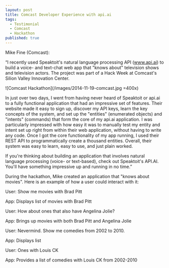 ```yaml
---
layout: post
title: Comcast Developer Experience with api.ai
tags: 
  - Testimonial
  - Comcast
  - Hackathon
published: true
---
```


Mike Fine (Comcast):

“I recently used Speaktoit's natural language processing API (www.api.ai) to build a voice- and text-chat web app that "knows about" television shows and television actors. The project was part of a Hack Week at Comcast's Silion Valley Innovation Center.

![Comcast Hackathon](/images/2014-11-19-comcast.jpg =400x)

In just over two days, I went from having never heard of Speaktoit or api.ai to a fully functional application that had an impressive set of features. Their website made it easy to sign up, discover my API keys, learn the key concepts of the system, and set up the "entities" (enumerated objects) and "intents" (commands) that form the core of my api.ai application. I was particularly impressed with how easy it was to manually test my entity and intent set up right from within their web application, without having to write any code. Once I got the core functionality of my app running, I used their REST API to programmatically create a thousand entities. Overall, their system was easy to learn, easy to use, and just plain worked. 

If you're thinking about building an application that involves natural language processing (voice- or text-based), check out Speaktoit's API.AI. You'll have something impressive up and running in no time.”

During the hackathon, Mike created an application that "knows about movies".  Here is an example of how a user could interact with it:

User: Show me movies with Brad Pitt

App: Displays list of movies with Brad Pitt

User: How about ones that also have Angelina Jolie?

App: Brings up movies with both Brad Pitt and Angelina Jolie

User: Nevermind. Show me comedies from 2002 to 2010.

App: Displays list

User: Ones with Louis CK

App: Provides a list of comedies with Louis CK from 2002-2010